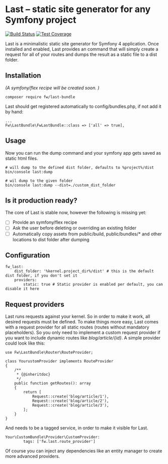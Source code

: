 
# Last – static site generator for any Symfony project

[![Build Status](https://travis-ci.org/franzwilding/last.svg?branch=master)](https://travis-ci.org/franzwilding/last)
[![Test Coverage](https://api.codeclimate.com/v1/badges/e9334f9657fc4a65e24c/test_coverage)](https://codeclimate.com/github/franzwilding/last/test_coverage)

Last is a minimalistic static site generator for Symfony 4 application. Once installed and enabled, Last provides an 
command that will simply create a request for all of your routes and dumps the result as a static file to a dist folder.

## Installation
*(A symfony/flex recipe will be created soon. )*

    composer require fw/last-bundle
    
Last should get registered automatically to config/bundles.php, if not add it by hand:

    ...
    Fw\LastBundle\FwLastBundle::class => ['all' => true],

## Usage
Now you can run the dump command and your symfony app gets saved as static html files. 

    # will dump to the defined dist folder, defaults to %project%/dist
    bin/console last:dump 
    
    # wil dump to the given folder
    bin/console last:dump --dist=./custom_dist_folder
    
## Is it production ready?
The core of Last is stable now, however the following is missing yet:

- [ ] Provide an symfony/flex recipe
- [ ] Ask the user before deleting or overriding an existing folder
- [ ] Automatically copy assets from public/build, public/bundles/* and other locations to dist folder after dumping

## Configuration

    fw_last:
        dist_folder: '%kernel.project_dir%/dist' # this is the default dist folder, if you don't set it 
        providers:
            static: true # Static provider is enabled per default, you can disable it here

## Request providers

Last runs requests against your kernel. So in order to make it work, all desired requests must be defined. To make 
things more easy, Last comes with a request provider for all static routes (routes without mandatory placeholders). So
you only need to implement a custom request provider if you want to include dynamic routes like *blog/article/{id}*. A
simple provider could look like this: 

    use Fw\LastBundle\Router\RouteProvider;

    class YourustomProvider implements RouteProvider
    {
        /**
         * {@inheritdoc}
         */
        public function getRoutes(): array
        {
            return [
                Request::create('blog/article/1'),
                Request::create('blog/article/2'),
                Request::create('blog/article/3'),
            ];
        }
    } 

And needs to be a tagged service, in order to make it visible for Last.

    Your\CustomBundle\Provider\CustomProvider:
            tags: ['fw.last.route_provider']

Of course you can inject any dependencies like an entity manager to create more advanced providers.